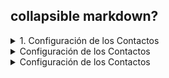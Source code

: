 ## collapsible markdown?

<details>
<summary>
1. Configuración de los Contactos
</summary>

<summary>
1. Configuración de los Contactos
</summary>


<summary>
1. Configuración de los Contactos
</summary>

  
<p>



```python
print("hello world!")
```

</p>
</details>



<details>
<summary>
Configuración de los Contactos
</summary>
<p>
#### yes, even hidden code blocks!

```python
print("hello world!")
```

</p>
</details>




<details>
<summary>
Configuración de los Contactos
</summary>
<p>
#### yes, even hidden code blocks!

```python
print("hello world!")
```

</p>
</details>

